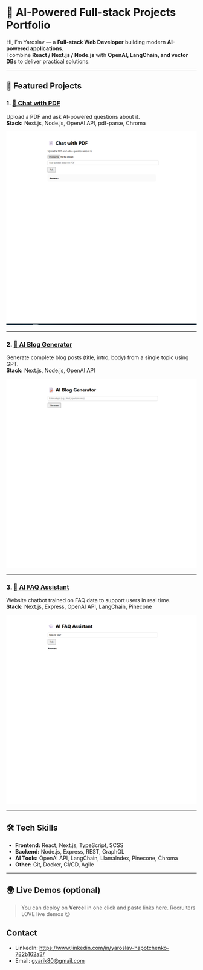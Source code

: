 # 🚀 AI-Powered Full-stack Projects Portfolio

Hi, I’m Yaroslav — a **Full-stack Web Developer** building modern **AI-powered applications**.  
I combine **React / Next.js / Node.js** with **OpenAI, LangChain, and vector DBs** to deliver practical solutions.

---

## 📂 Featured Projects

### 1. [📄 Chat with PDF](./chat-with-pdf)
Upload a PDF and ask AI-powered questions about it.  
**Stack:** Next.js, Node.js, OpenAI API, pdf-parse, Chroma  

![Chat with PDF](./chat-with-pdf/screenshots/demo.png)

---

### 2. [📝 AI Blog Generator](./ai-blog-generator)
Generate complete blog posts (title, intro, body) from a single topic using GPT.  
**Stack:** Next.js, Node.js, OpenAI API  

![AI Blog Generator](./ai-blog-generator/screenshots/demo.png)

---

### 3. [💬 AI FAQ Assistant](./ai-faq-assistant)
Website chatbot trained on FAQ data to support users in real time.  
**Stack:** Next.js, Express, OpenAI API, LangChain, Pinecone  

![AI FAQ Assistant](./ai-faq-assistant/screenshots/demo.png)

---

## 🛠 Tech Skills
- **Frontend:** React, Next.js, TypeScript, SCSS  
- **Backend:** Node.js, Express, REST, GraphQL  
- **AI Tools:** OpenAI API, LangChain, LlamaIndex, Pinecone, Chroma  
- **Other:** Git, Docker, CI/CD, Agile  

---

## 🌍 Live Demos (optional)
> You can deploy on **Vercel** in one click and paste links here. Recruiters LOVE live demos 😉

##  Contact
- LinkedIn: https://www.linkedin.com/in/yaroslav-hapotchenko-782b162a3/
- Email: gyarik80@gmail.com
